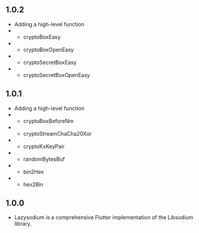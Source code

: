 ## 1.0.2

* Adding a high-level function
* - cryptoBoxEasy
* - cryptoBoxOpenEasy
* - cryptoSecretBoxEasy
* - cryptoSecretBoxOpenEasy

## 1.0.1

* Adding a high-level function
* - cryptoBoxBeforeNm
* - cryptoStreamChaCha20Xor
* - cryptoKxKeyPair
* - randomBytesBuf
* - bin2Hex
* - hex2Bin

## 1.0.0

* Lazysodium is a comprehensive Flutter implementation of the Libsodium library.
